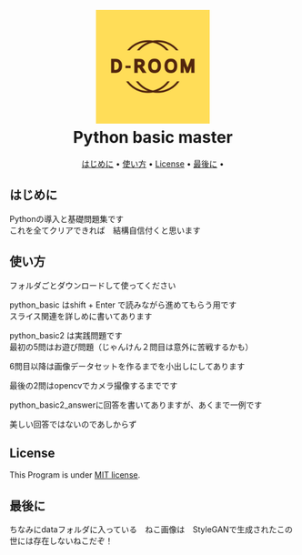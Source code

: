 <h1 align="center">
  <br>
  <img src="img/01_logo/LOGO_D-ROOM.jpg" alt="D-ROOM_LOGO" width="200">
  <br>
  Python basic master
  <br>
</h1>

<p align="center">
  <a href="#はじめに">はじめに</a> •
  <a href="#使い方">使い方</a> •
  <a href="#License">License</a> •
  <a href="#最後に">最後に</a> •
</p>

## はじめに
Pythonの導入と基礎問題集です<br>
これを全てクリアできれば　結構自信付くと思います

## 使い方
フォルダごとダウンロードして使ってください

python_basic はshift + Enter で読みながら進めてもらう用です<br>
スライス関連を詳しめに書いてあります<br>

python_basic2 は実践問題です<br>
最初の5問はお遊び問題（じゃんけん２問目は意外に苦戦するかも）<br>

6問目以降は画像データセットを作るまでを小出しにしてあります

最後の2問はopencvでカメラ撮像するまでです

python_basic2_answerに回答を書いてありますが、あくまで一例です

美しい回答ではないのであしからず

## License
This Program is under [MIT license](https://en.wikipedia.org/wiki/MIT_License).

## 最後に
ちなみにdataフォルダに入っている　ねこ画像は　StyleGANで生成されたこの世には存在しないねこだぞ！